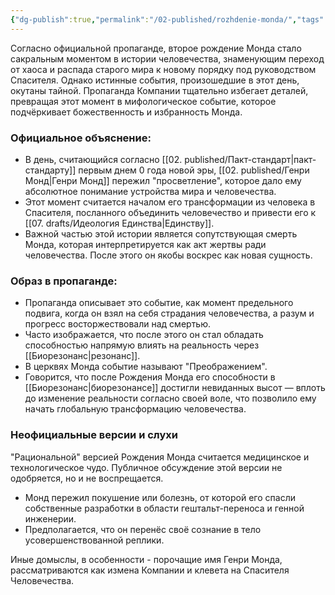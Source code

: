 ```yaml
---
{"dg-publish":true,"permalink":"/02-published/rozhdenie-monda/","tags":["событие"]}
---
```


Согласно официальной пропаганде, второе рождение Монда стало сакральным моментом в истории человечества, знаменующим переход от хаоса и распада старого мира к новому порядку под руководством Спасителя. Однако истинные события, произошедшие в этот день, окутаны тайной. Пропаганда Компании тщательно избегает деталей, превращая этот момент в мифологическое событие, которое подчёркивает божественность и избранность Монда.
### Официальное объяснение:
- В день, считающийся согласно [[02. published/Пакт-стандарт\|пакт-стандарту]] первым днем 0 года новой эры, [[02. published/Генри Монд\|Генри Монд]] пережил "просветление", которое дало ему абсолютное понимание устройства мира и человечества.
- Этот момент считается началом его трансформации из человека в Спасителя, посланного объединить человечество и привести его к [[07. drafts/Идеология Единства\|Единству]].
- Важной частью этой истории является сопутствующая смерть Монда, которая интерпретируется как акт жертвы ради человечества. После этого он якобы воскрес как новая сущность.
### Образ в пропаганде:
- Пропаганда описывает это событие, как момент предельного подвига, когда он взял на себя страдания человечества, а разум и прогресс восторжествовали над смертью.
- Часто изображается, что после этого он стал обладать способностью напрямую влиять на реальность через [[Биорезонанс\|резонанс]].
- В церквях Монда событие называют "Преображением".
- Говорится, что после Рождения Монда его способности в [[Биорезонанс\|биорезонансе]] достигли невиданных высот — вплоть до изменение реальности согласно своей воле, что позволило ему начать глобальную трансформацию человечества.
### Неофициальные версии и слухи
"Рациональной" версией Рождения Монда считается медицинское и технологическое чудо. Публичное обсуждение этой версии не одобряется, но и не воспрещается. 
- Монд пережил покушение или болезнь, от которой его спасли собственные разработки в области гештальт-переноса и генной инженерии.
- Предполагается, что он перенёс своё сознание в тело усовершенствованной реплики.

Иные домыслы, в особенности - порочащие имя Генри Монда, рассматриваются как измена Компании и клевета на Спасителя Человечества.